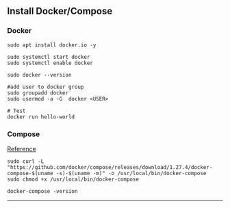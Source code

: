 ## Install Docker/Compose

### Docker
```
sudo apt install docker.io -y

sudo systemctl start docker
sudo systemctl enable docker

sudo docker --version

#add user to docker group
sudo groupadd docker
sudo usermod -a -G  docker <USER>

# Test
docker run hello-world
```

### Compose
[Reference](https://docs.docker.com/compose/install/)
```
sudo curl -L "https://github.com/docker/compose/releases/download/1.27.4/docker-compose-$(uname -s)-$(uname -m)" -o /usr/local/bin/docker-compose
sudo chmod +x /usr/local/bin/docker-compose

docker-compose -version
```

---